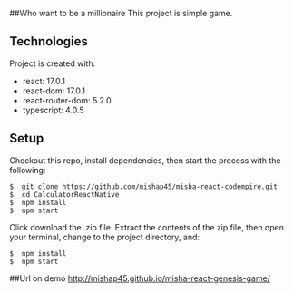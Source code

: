 ##Who want to be a millionaire
This project is simple game.

## Technologies
Project is created with:
* react: 17.0.1
* react-dom: 17.0.1
* react-router-dom: 5.2.0
* typescript: 4.0.5

## Setup
Checkout this repo, install dependencies, then start the process with the following:

```
$  git clone https://github.com/mishap45/misha-react-codempire.git
$  cd CalculatorReactNative
$  npm install
$  npm start
```

Click download the .zip file. Extract the contents of the zip file, then open your terminal, change to the project directory, and:
```
$  npm install
$  npm start
```

##Url on demo
http://mishap45.github.io/misha-react-genesis-game/